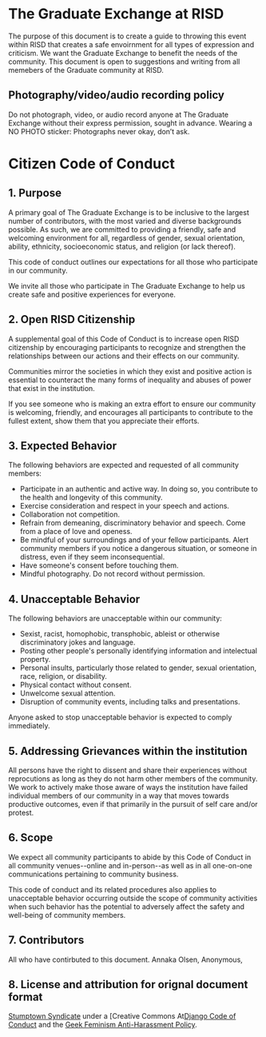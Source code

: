 # The Graduate Exchange at RISD

The purpose of this document is to create a guide to throwing this event within RISD that creates a safe envoirnment for all types of expression and criticism. We want the Graduate Exchange to benefit the needs of the community. This document is open to suggestions and writing from all memebers of the Graduate community at RISD.  

## Photography/video/audio recording policy

Do not photograph, video, or audio record anyone at The Graduate Exchange without their express permission, sought in advance.
Wearing a NO PHOTO sticker: Photographs never okay, don’t ask.

# Citizen Code of Conduct

## 1. Purpose

A primary goal of The Graduate Exchange is to be inclusive to the largest number of contributors, with the most varied and diverse backgrounds possible. As such, we are committed to providing a friendly, safe and welcoming environment for all, regardless of gender, sexual orientation, ability, ethnicity, socioeconomic status, and religion (or lack thereof).

This code of conduct outlines our expectations for all those who participate in our community.

We invite all those who participate in The Graduate Exchange to help us create safe and positive experiences for everyone.

## 2. Open RISD Citizenship

A supplemental goal of this Code of Conduct is to increase open RISD citizenship by encouraging participants to recognize and strengthen the relationships between our actions and their effects on our community.

Communities mirror the societies in which they exist and positive action is essential to counteract the many forms of inequality and abuses of power that exist in the institution.

If you see someone who is making an extra effort to ensure our community is welcoming, friendly, and encourages all participants to contribute to the fullest extent, show them that you appreciate their efforts.

## 3. Expected Behavior

The following behaviors are expected and requested of all community members:

  * Participate in an authentic and active way. In doing so, you contribute to the health and longevity of this community.
  * Exercise consideration and respect in your speech and actions.
  * Collaboration not competition.
  * Refrain from demeaning, discriminatory behavior and speech. Come from a place of love and openess.
  * Be mindful of your surroundings and of your fellow participants. Alert community members if you notice a dangerous situation, or someone in distress, even if they seem inconsequential.
  * Have someone's consent before touching them.
  * Mindful photography. Do not record without permission.


## 4. Unacceptable Behavior

The following behaviors are unacceptable within our community:

  * Sexist, racist, homophobic, transphobic, ableist or otherwise discriminatory jokes and language.
  * Posting other people's personally identifying information and intelectual property.
  * Personal insults, particularly those related to gender, sexual orientation, race, religion, or disability.
  * Physical contact without consent. 
  * Unwelcome sexual attention. 
  * Disruption of community events, including talks and presentations.

Anyone asked to stop unacceptable behavior is expected to comply immediately.


## 5. Addressing Grievances within the institution

All persons have the right to dissent and share their experiences without reprocutions as long as they do not harm other members of the community. We work to actively make those aware of ways the institution have failed individual members of our community in a way that moves towards productive outcomes, even if that primarily in the pursuit of self care and/or protest.   

## 6. Scope

We expect all community participants to abide by this Code of Conduct in all community venues--online and in-person--as well as in all one-on-one communications pertaining to community business.

This code of conduct and its related procedures also applies to unacceptable behavior occurring outside the scope of community activities when such behavior has the potential to adversely affect the safety and well-being of community members.

## 7. Contributors 

All who have contirbuted to this document. 
Annaka Olsen, Anonymous, 


## 8. License and attribution for orignal document format

[Stumptown Syndicate](http://stumptownsyndicate.org) under a 
[Creative Commons At[Django Code of Conduct](https://www.djangoproject.com/conduct/) and the 
[Geek Feminism Anti-Harassment Policy](http://geekfeminism.wikia.com/wiki/Conference_anti-harassment/Policy).

